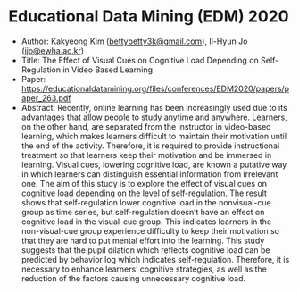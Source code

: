 # Educational Data Mining (EDM) 2020

* Author: Kakyeong Kim (bettybetty3k@gmail.com), Il-Hyun Jo (ijo@ewha.ac.kr)
* Title: The Effect of Visual Cues on Cognitive Load Depending on Self-Regulation in Video Based Learning
* Paper: https://educationaldatamining.org/files/conferences/EDM2020/papers/paper_263.pdf
* Abstract: Recently, online learning has been increasingly used due to its advantages that allow people to study anytime and anywhere. Learners, on the other hand, are separated from the instructor in video-based learning, which makes learners difficult to maintain their motivation until the end of the activity. Therefore, it is required to provide instructional treatment so that learners keep their motivation and be immersed in learning. Visual cues, lowering cognitive load, are known a putative way in which learners can distinguish essential information from irrelevant one. The aim of this study is to explore the effect of visual cues on cognitive load depending on the level of self-regulation. The result shows that self-regulation lower cognitive load in the nonvisual-cue group as time series, but self-regulation doesn’t have an effect on cognitive load in the visual-cue group. This indicates learners in the non-visual-cue group experience difficulty to keep their motivation so that they are hard to put mental effort into the learning. This study suggests that the pupil dilation which reflects cognitive load can be predicted by behavior log which indicates self-regulation. Therefore, it is necessary to enhance learners’
cognitive strategies, as well as the reduction of the factors causing unnecessary cognitive load.
